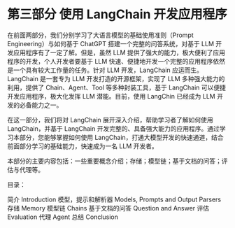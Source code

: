 # 第三部分 使用 LangChain 开发应用程序

在前面两部分，我们分别学习了大语言模型的基础使用准则（Prompt Engineering）与如何基于 ChatGPT 搭建一个完整的问答系统，对基于 LLM 开发应用程序有了一定了解。但是，虽然 LLM 提供了强大的能力，极大便利了应用程序的开发，个人开发者要基于 LLM 快速、便捷地开发一个完整的应用程序依然是一个具有较大工作量的任务。针对 LLM 开发，LangChain 应运而生。LangChain 是一套专为 LLM 开发打造的开源框架，实现了 LLM 多种强大能力的利用，提供了 Chain、Agent、Tool 等多种封装工具，基于 LangChain 可以便捷开发应用程序，极大化发挥 LLM 潜能。目前，使用 LangChin 已经成为 LLM 开发的必备能力之一。

在这一部分，我们将对 LangChain 展开深入介绍，帮助学习者了解如何使用 LangChain，并基于 LangChain 开发完整的、具备强大能力的应用程序。通过学习本部分，您能够掌握如何使用 LangChain，打通大模型开发的快速通道，结合前面部分学习的基础能力，快速成为一名 LLM 开发者。

本部分的主要内容包括：一些重要概念介绍；存储；模型链；基于文档的问答；评估与代理等。


目录：

简介 Introduction
模型，提示和解析器 Models, Prompts and Output Parsers
存储 Memory
模型链 Chains
基于文档的问答 Question and Answer
评估 Evaluation
代理 Agent
总结 Conclusion